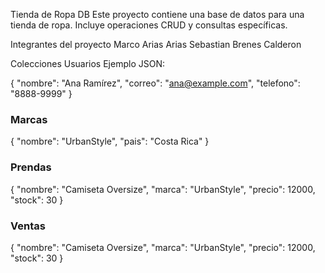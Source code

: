 Tienda de Ropa DB
Este proyecto contiene una base de datos para una tienda de ropa. Incluye operaciones CRUD y consultas específicas.

Integrantes del proyecto
Marco Arias Arias Sebastian Brenes Calderon

Colecciones
Usuarios
Ejemplo JSON:

{
  "nombre": "Ana Ramírez",
  "correo": "ana@example.com",
  "telefono": "8888-9999"
}

### Marcas
{
  "nombre": "UrbanStyle",
  "pais": "Costa Rica"
}

### Prendas

{
  "nombre": "Camiseta Oversize",
  "marca": "UrbanStyle",
  "precio": 12000,
  "stock": 30
}

### Ventas

{
  "nombre": "Camiseta Oversize",
  "marca": "UrbanStyle",
  "precio": 12000,
  "stock": 30
}